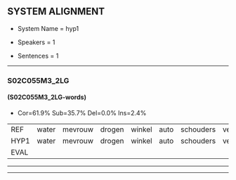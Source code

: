 
## SYSTEM ALIGNMENT

- System Name = hyp1

- Speakers = 1

- Sentences = 1

---

### S02C055M3_2LG

#### (S02C055M3_2LG-words)

- Cor=61.9%	Sub=35.7%	Del=0.0%	Ins=2.4%

|  |  |  |  |  |  |  |  |  |  |  |  |  |  |  |  |  |  |  |  |  |  |  |  |  |  |  |  |  |  |  |  |  |  |  |  |  |  |  |  |  |  |  |
|:--- |:---:|:---:|:---:|:---:|:---:|:---:|:---:|:---:|:---:|:---:|:---:|:---:|:---:|:---:|:---:|:---:|:---:|:---:|:---:|:---:|:---:|:---:|:---:|:---:|:---:|:---:|:---:|:---:|:---:|:---:|:---:|:---:|:---:|:---:|:---:|:---:|:---:|:---:|:---:|:---:|:---:|:---:|
| REF | water | mevrouw | drogen | winkel | auto | schouders | verhaal | koning | moeilijk | speelplaats | drinken | hoofdpijn | regen | vliegtuig | stoppen | opnieuw | gooien | sneeuwen | moeder | liedje | potlood | fietsbel | vinger | dichtbij | meisje |  | * | chauffeur | muziek | waarom | scheuren | lawaai | zwemmen | vuurwerk | appel | cola | kussen | eerste | circus | kleuren | voetbal | vlinder |
| HYP1 | water | mevrouw | drogen | winkel | auto | schouders | verhaal | korning | moewelijk | speelplaats | dringen | hoofdpijn | rijgin | vliegtuig | stoppen | opnieuw | gooien | sneeuwen | moeder | liatsje | potloid | fietsbel | finger | dichtbij | meisje | chauffe | chauffer | me | ziek | waarom | scheuren | lawaai | swemmen | vuurwerk | appel | kola | cussen | eerste | circus | kleuren | futbal | vlidder |
| EVAL |  |  |  |  |  |  |  | S | S |  | S |  | S |  |  |  |  |  |  | S | S |  | S |  |  | I | S | S | S |  |  |  | S |  |  | S | S |  |  |  | S | S |
---

---
